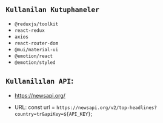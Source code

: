 ## `Kullanilan Kutuphaneler`

- `@reduxjs/toolkit`
- `react-redux`
- `axios`
- `react-router-dom`
- `@mui/material-ui`
- `@emotion/react`
- `@emotion/styled`

## `Kullanilılan API`:

- https://newsapi.org/
  

- URL:
  const url = `https://newsapi.org/v2/top-headlines?country=tr&apiKey=${API_KEY}`;


